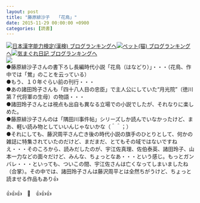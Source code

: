 ```yaml
---
layout: post
title: "藤原緋沙子　　「花鳥」"
date: 2015-11-29 00:00:00 +0900
categories: [読書]
---
```


[![](/syuusyuu9701/assets/images/藤原緋沙子-「花鳥」-br_c_3028_1.gif)](http://blog.with2.net/link.php?1659096:3028 "日本漢字能力検定(漢検) ブログランキングへ")[日本漢字能力検定(漢検) ブログランキングへ](http://blog.with2.net/link.php?1659096:3028)[![](/syuusyuu9701/assets/images/藤原緋沙子-「花鳥」-br_c_1348_1.gif)](http://blog.with2.net/link.php?1659096:1348 "ペット(猫) ブログランキングへ")[ペット(猫) ブログランキングへ](http://blog.with2.net/link.php?1659096:1348)[![](/syuusyuu9701/assets/images/藤原緋沙子-「花鳥」-br_c_9257_1.gif)](http://blog.with2.net/link.php?1659096:9257 "気まぐれ日記 ブログランキングへ")[気まぐれ日記 ブログランキングへ](http://blog.with2.net/link.php?1659096:9257)  
![](/syuusyuu9701/assets/images/藤原緋沙子-「花鳥」-058e59556f2de68ded167b9180e4f6e6.jpg)  
●藤原緋沙子さんの書下ろし長編時代小説「花鳥（はなどり）」・・・（花鳥、作中では「鶯」のことを云っている）  
●もう、１０年ぐらい前の刊行・・・  
●あの諸田玲子さんも「四十八人目の忠臣」で主人公にしていた“月光院”（徳川第７代将軍の生母）の物語・・・  
●諸田玲子さんとは視点も出自も異なる立場での小説でしたが、それなりに楽しめた。  
●藤原緋沙子さんのは「隅田川事件帖」シリーズしか読んでいなかったけど、まあ、軽い読み物としていいんじゃないかな（＾＾；）  
●それにしても、藤沢周平さん亡き後の時代小説の旗手のひとりとして、何かの雑誌に特集されていたのだけど、まだまだ、とてもその域ではないですねえ・・・そのころから、読みだしたのが、宇江佐真理、佐伯泰英、諸田玲子、山本一力などの面々だけど、みんな、ちょっとなあ・・・という感じ。もっとガンバレ・・・といっても、ついこの間、宇江佐さんは亡くなってしまいましたね（合掌）。その中では、諸田玲子さんは藤沢周平とは全然ちがうけど、ちょっと読ませる作品もあり👍  
  
👍👍👍　🐑　👍👍👍  